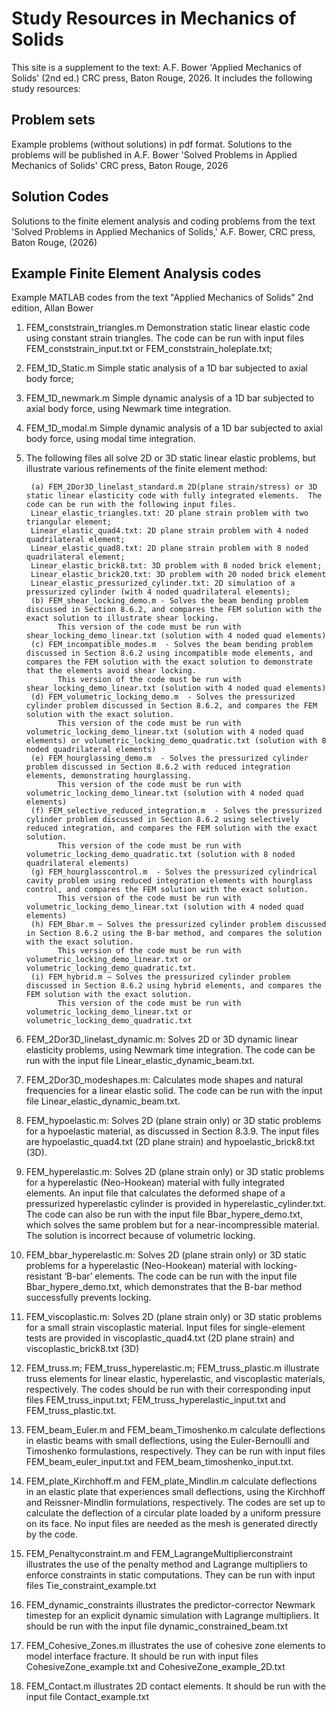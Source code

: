 # Study Resources in Mechanics of Solids
This site is a supplement to the text: A.F. Bower 'Applied Mechanics of Solids' (2nd ed.) CRC press, Baton Rouge, 2026.  It includes the following study resources:

## Problem sets
Example problems (without solutions) in pdf format.  Solutions to the problems will be published in A.F. Bower 'Solved Problems in Applied Mechanics of Solids' CRC press, Baton Rouge, 2026

## Solution Codes
Solutions to the finite element analysis and coding problems from the text 'Solved Problems in Applied Mechanics of Solids,' A.F. Bower, CRC press, Baton Rouge, (2026)

## Example Finite Element Analysis codes
Example MATLAB codes from the text "Applied Mechanics of Solids" 2nd edition, Allan Bower

1. FEM_conststrain_triangles.m  Demonstration static linear elastic code using constant strain triangles.   The code can be run with input files FEM_conststrain_input.txt or FEM_conststrain_holeplate.txt;

2. FEM_1D_Static.m  Simple static analysis of a 1D bar subjected to axial body force;

3. FEM_1D_newmark.m Simple dynamic analysis of a 1D bar subjected to axial body force, using Newmark time integration.

4. FEM_1D_modal.m Simple dynamic analysis of a 1D bar subjected to axial body force, using modal time integration.

5. The following files all solve 2D or 3D static linear elastic problems, but illustrate various refinements of the finite element method:

		(a) FEM_2Dor3D_linelast_standard.m 2D(plane strain/stress) or 3D static linear elasticity code with fully integrated elements.  The code can be run with the following input files.
		Linear_elastic_triangles.txt: 2D plane strain problem with two triangular element; 
		Linear_elastic_quad4.txt: 2D plane strain problem with 4 noded quadrilateral element;
		Linear_elastic_quad8.txt: 2D plane strain problem with 8 noded quadrilateral element;
		Linear_elastic_brick8.txt: 3D problem with 8 noded brick element;
		Linear_elastic_brick20.txt: 3D problem with 20 noded brick element
		Linear_elastic_pressurized_cylinder.txt: 2D simulation of a pressurized cylinder (with 4 noded quadrilateral elements);
		(b) FEM_shear_locking_demo.m - Solves the beam bending problem discussed in Section 8.6.2, and compares the FEM solution with the exact solution to illustrate shear locking.
			  This version of the code must be run with shear_locking_demo_linear.txt (solution with 4 noded quad elements)
		(c) FEM_incompatible_modes.m  - Solves the beam bending problem discussed in Section 8.6.2 using incompatible mode elements, and compares the FEM solution with the exact solution to demonstrate that the elements avoid shear locking.
			  This version of the code must be run with shear_locking_demo_linear.txt (solution with 4 noded quad elements)
		(d) FEM_volumetric_locking_demo.m  - Solves the pressurized cylinder problem discussed in Section 8.6.2, and compares the FEM solution with the exact solution.
			  This version of the code must be run with volumetric_locking_demo_linear.txt (solution with 4 noded quad elements) or volumetric_locking_demo_quadratic.txt (solution with 8 noded quadrilateral elements)
		(e) FEM_hourglassing_demo.m  - Solves the pressurized cylinder problem discussed in Section 8.6.2 with reduced integration elements, demonstrating hourglassing.
			  This version of the code must be run with volumetric_locking_demo_linear.txt (solution with 4 noded quad elements) 
		(f) FEM_selective_reduced_integration.m  - Solves the pressurized cylinder problem discussed in Section 8.6.2 using selectively reduced integration, and compares the FEM solution with the exact solution.
			  This version of the code must be run with volumetric_locking_demo_quadratic.txt (solution with 8 noded quadrilateral elements)
		(g) FEM_hourglasscontrol.m  - Solves the pressurized cylindrical cavity problem using reduced integration elements with hourglass control, and compares the FEM solution with the exact solution.
			  This version of the code must be run with volumetric_locking_demo_linear.txt (solution with 4 noded quad elements)
		(h) FEM_Bbar.m – Solves the pressurized cylinder problem discussed in Section 8.6.2 using the B-bar method, and compares the solution with the exact solution.
			  This version of the code must be run with volumetric_locking_demo_linear.txt or volumetric_locking_demo_quadratic.txt.
		(i) FEM_hybrid.m – Solves the pressurized cylinder problem discussed in Section 8.6.2 using hybrid elements, and compares the FEM solution with the exact solution.
			  This version of the code must be run with volumetric_locking_demo_linear.txt or volumetric_locking_demo_quadratic.txt

6. FEM_2Dor3D_linelast_dynamic.m:  Solves 2D or 3D dynamic linear elasticity problems, using Newmark time integration.   The code can be run with the input file Linear_elastic_dynamic_beam.txt.

7. FEM_2Dor3D_modeshapes.m:  Calculates mode shapes and natural frequencies for a linear elastic solid.   The code can be run with the input file Linear_elastic_dynamic_beam.txt.

8. FEM_hypoelastic.m: Solves 2D (plane strain only) or 3D static problems for a hypoelastic material, as discussed in Section 8.3.9.  The input files are hypoelastic_quad4.txt (2D plane strain) and hypoelastic_brick8.txt (3D).   

9. FEM_hyperelastic.m: Solves 2D (plane strain only) or 3D static problems for a hyperelastic (Neo-Hookean) material with fully integrated elements. An input file that calculates the deformed shape of a pressurized hyperelastic cylinder is provided in hyperelastic_cylinder.txt.  The code can also be run with the input file Bbar_hypere_demo.txt, which solves the same problem but for a near-incompressible material.   The solution is incorrect because of volumetric locking.

10. FEM_bbar_hyperelastic.m: Solves 2D (plane strain only) or 3D static problems for a hyperelastic (Neo-Hookean) material with locking-resistant ‘B-bar’ elements. The code can be run with the input file Bbar_hypere_demo.txt, which demonstrates that the B-bar method successfully prevents locking.

11. FEM_viscoplastic.m: Solves 2D (plane strain only) or 3D static problems for a small strain viscoplastic material. Input files for single-element tests are provided in viscoplastic_quad4.txt (2D plane strain) and viscoplastic_brick8.txt (3D)

12. FEM_truss.m; FEM_truss_hyperelastic.m; FEM_truss_plastic.m illustrate truss elements for linear elastic, hyperelastic, and viscoplastic materials, respectively.   The codes should be run with their corresponding input files FEM_truss_input.txt; FEM_truss_hyperelastic_input.txt and FEM_truss_plastic.txt.

13. FEM_beam_Euler.m and FEM_beam_Timoshenko.m calculate deflections in elastic beams with small deflections, using the Euler-Bernoulli and Timoshenko formulastions, respectively.   They can be run with input files FEM_beam_euler_input.txt and FEM_beam_timoshenko_input.txt.

14. FEM_plate_Kirchhoff.m and FEM_plate_Mindlin.m  calculate deflections in an elastic plate that experiences small deflections, using the Kirchhoff and Reissner-Mindlin formulations, respectively.   The codes are set up to calculate the deflection of a circular plate loaded by a uniform pressure on its face.   No input files are needed as the mesh is generated directly by the code.

15. FEM_Penaltyconstraint.m and FEM_LagrangeMultiplierconstraint illustrates the use of the penalty method and Lagrange multipliers to enforce constraints in static computations.  They can be run with input files Tie_constraint_example.txt 

16. FEM_dynamic_constraints illustrates the predictor-corrector Newmark timestep for an explicit dynamic simulation with Lagrange multipliers.   It should be run with the input file dynamic_constrained_beam.txt

17. FEM_Cohesive_Zones.m illustrates the use of cohesive zone elements to model interface fracture.   It should be run with input files CohesiveZone_example.txt and CohesiveZone_example_2D.txt

18. FEM_Contact.m illustrates 2D contact elements.   It should be run with the input file Contact_example.txt 
